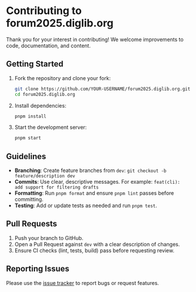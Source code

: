 # Contributing to forum2025.diglib.org

Thank you for your interest in contributing! We welcome improvements to code, documentation, and
content.

## Getting Started

1. Fork the repository and clone your fork:
   ```bash
   git clone https://github.com/YOUR-USERNAME/forum2025.diglib.org.git
   cd forum2025.diglib.org
   ```
2. Install dependencies:
   ```bash
   pnpm install
   ```
3. Start the development server:
   ```bash
   pnpm start
   ```

## Guidelines

- **Branching**: Create feature branches from `dev`: `git checkout -b feature/description dev`
- **Commits**: Use clear, descriptive messages. For example:
  `feat(cli): add support for filtering drafts`
- **Formatting**: Run `pnpm format` and ensure `pnpm lint` passes before committing.
- **Testing**: Add or update tests as needed and run `pnpm test`.

## Pull Requests

1. Push your branch to GitHub.
2. Open a Pull Request against `dev` with a clear description of changes.
3. Ensure CI checks (lint, tests, build) pass before requesting review.

## Reporting Issues

Please use the [issue tracker](https://github.com/clirdlf/forum2025.diglib.org/issues) to report
bugs or request features.
